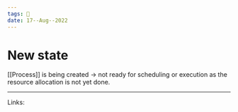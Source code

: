 ```yaml
---
tags: 🌱
date: 17--Aug--2022
---
```


# New state

[[Process]] is being created -> not ready for scheduling or execution as the resource allocation is not yet done.

---
Links: 